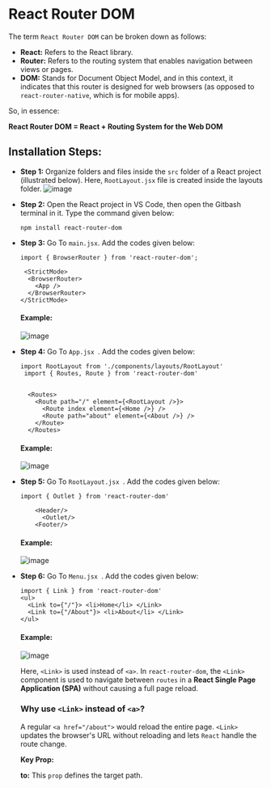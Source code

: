 # React Router DOM
The term `React Router DOM` can be broken down as follows:

- **React:** Refers to the React library.
- **Router:** Refers to the routing system that enables navigation between views or pages.
- **DOM:** Stands for Document Object Model, and in this context, it indicates that this router is designed for web browsers (as opposed to `react-router-native`, which is for mobile apps).

So, in essence: 

**React Router DOM = React + Routing System for the Web DOM**

## Installation Steps:
- **Step 1:** Organize folders and files inside the `src` folder of a React project (illustrated below). Here, `RootLayout.jsx` file is created inside the layouts folder.
  ![image](https://github.com/user-attachments/assets/09a8b2f6-c259-473c-85cf-ce04da4359e2)
  
- **Step 2:** Open the React project in VS Code, then open the Gitbash terminal in it. Type the command given below:
  
  ```
  npm install react-router-dom
  
  ```
- **Step 3:**  Go To `main.jsx`. Add the codes given below:
  
  ```
  import { BrowserRouter } from 'react-router-dom';
  ```
  ```
   <StrictMode>
    <BrowserRouter>
      <App />
    </BrowserRouter>
  </StrictMode>
  
  ```
  #### **Example:**
  ![image](https://github.com/user-attachments/assets/a090e581-1447-49d5-8859-19945aa231c6)
  
- **Step 4:**  Go To `App.jsx `. Add the codes given below:
  
  ```
  import RootLayout from './components/layouts/RootLayout'
   import { Routes, Route } from 'react-router-dom'


    <Routes>
      <Route path="/" element={<RootLayout />}>
        <Route index element={<Home />} />          
        <Route path="about" element={<About />} /> 
      </Route>
    </Routes>
  
  ```
  #### **Example:**
  ![image](https://github.com/user-attachments/assets/eccfc953-4790-4975-a937-1eb2506b591a)

- **Step 5:**  Go To `RootLayout.jsx `. Add the codes given below:
  
  ```
  import { Outlet } from 'react-router-dom'
     
      <Header/>
        <Outlet/>
      <Footer/>  
  ```
  #### **Example:**
  ![image](https://github.com/user-attachments/assets/cc590e20-cf04-487c-bb71-44dde3d2465e)

- **Step 6:**  Go To `Menu.jsx `. Add the codes given below:
  
  ```
  import { Link } from 'react-router-dom'
  <ul>
    <Link to={"/"}> <li>Home</li> </Link>
    <Link to={"/About"}> <li>About</li> </Link>
  </ul>
  ```
  #### **Example:**
  ![image](https://github.com/user-attachments/assets/1f7d176d-a13a-410e-9a8b-332202c8825a)

  Here, `<Link>` is used instead of `<a>`.
  In `react-router-dom`, the `<Link>` component is used to navigate between `routes` in a **React Single Page Application (SPA)** without causing a full page reload.
  ### Why use `<Link>` instead of `<a>`?
  A regular `<a href="/about">` would reload the entire page.
  `<Link>` updates the browser's URL without reloading and lets `React` handle the route change.
  
  **Key Prop:**
  
  **to:** This `prop` defines the target path.




  
